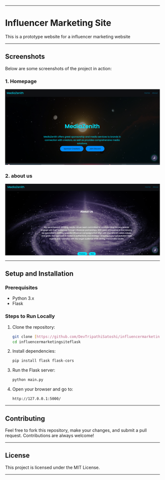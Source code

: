 
---

# **Influencer Marketing Site**  

This is a prototype website for a influencer marketing website 

---




## **Screenshots**  
Below are some screenshots of the project in action:

### **1. Homepage**  
![Homepage Screenshot](screenshots/homepage.png)  

### **2. about us**  
![about us Screenshot](screenshots/about.png)  


---

## **Setup and Installation**  

### Prerequisites  
- Python 3.x  
- Flask  

### Steps to Run Locally  
1. Clone the repository:  
   ```bash
   git clone [https://github.com/DevTripathiSatoshi/influencermarketingsiteflask.git](https://github.com/DevTripathiSatoshi/influencermarketingsiteflask.git)
   cd influencermarketingsiteflask
   ```
2. Install dependencies:  
   ```bash
   pip install flask flask-cors
   ```
3. Run the Flask server:  
   ```bash
   python main.py
   ```
4. Open your browser and go to:  
   ```
   http://127.0.0.1:5000/
   ```

---

## **Contributing**  
Feel free to fork this repository, make your changes, and submit a pull request. Contributions are always welcome!

---

## **License**  
This project is licensed under the MIT License.

---

